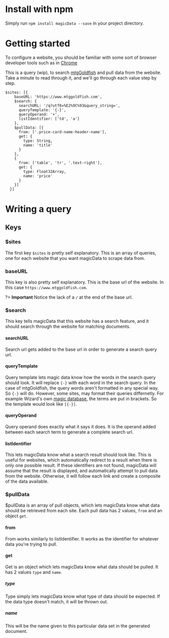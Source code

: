 # Install with npm

Simply run `npm install magicData --save` in your project directory. 

# Getting started 

To configure a website, you should be familiar with some sort of browser developer tools such as in [Chrome](https://developers.google.com/web/tools/chrome-devtools/ "developer tools")

This is a query (wip), to search [mtgGoldfish](https://www.mtggoldfish.com/) and pull data from the website. Take a minute to read through it, and we'll go through each value step by step. 

```
$sites: [{
    baseURL: 'https://www.mtggoldfish.com',
    $search: {
      searchURL: '/q?utf8=%E2%9C%93&query_string=',
      queryTemplate: '{-}',
      queryOperand: '+',
      listIdentifier: ['td', 'a']
    },
    $pullData: [{
      from: ['.price-card-name-header-name'],
      get: {
        type: String,
        name: 'title'
      }
    },
    {
      from: ['table', 'tr', '.text-right'],
      get: {
        type: Float32Array,
        name: 'price'
      }
    }]
  }]
```

# Writing a query

## Keys

### $sites

The first key `$sites` is pretty self explanatory. This is an array of queries, one for each website that you want magicData to scrape data from. 

### baseURL 

This key is also pretty self explanatory. This is the base url of the website. In this case `https://www.mtggoldfish.com`.

?> **Important** Notice the lack of a `/` at the end of the base url.

### $search 

This key tells magicData that this website has a search feature, and it should search through the website for matching documents. 

#### searchURL

Search url gets added to the base url in order to generate a search query url.

#### queryTemplate

Query template lets magic data know how the words in the search query should look. It will replace `{-}` with each word in the search query. In the case of mtgGoldfish, the query words aren't formatted in any special way. So `{-}` will do. However, some sites, may format their queries differnetly. For example Wizard's own [magic database](http://gatherer.wizards.com/ "gatherer"), the terms are put in brackets. So the template would look like `[{-}]`. 

#### queryOperand

Query operand does exactly what it says it does. It is the operand added between each search term to generate a complete search url. 

#### listIdentifier

This lets magicData know what a search result should look like. This is useful for websites, which automatically redirect to a result when there is only one possible result. If these identifiers are not found, magicData will assume that the result is displayed, and automatically attempt to pull data from the website. Otherwise, it will follow each link and create a composite of the data available. 

### $pullData

$pullData is an array of pull objects, which lets magicData know what data should be retrieved from each site. Each pull data has 2 values, `from` and an object `get`.

#### from

From works similarly to listIdentifier. It works as the identifier for whatever data you're trying to pull.

#### get

Get is an object which lets magicData know what data should be pulled. It has 2 values `type` and `name`.

##### type

Type simply lets magicData know what type of data should be expected. If the data type doesn't match, it will be thrown out. 

##### name

This will be the name given to this particular data set in the generated document. 